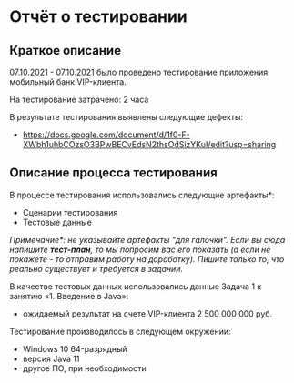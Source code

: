 # Отчёт о тестировании <Money Transfer>

## Краткое описание

07.10.2021 - 07.10.2021 было проведено тестирование приложения мобильный банк VIP-клиента.

На тестирование затрачено: 2 часа

В результате тестирования выявлены следующие дефекты:
* <https://docs.google.com/document/d/1f0-F-XWbh1uhbCOzsO3BPwBECvEdsN2thsOdSizYKuI/edit?usp=sharing>


## Описание процесса тестирования

В процессе тестирования использовались следующие артефакты*:
* Сценарии тестирования
* Тестовые данные


*Примечание\*: не указывайте артефакты "для галочки". Если вы сюда напишите **тест-план**, то мы попросим вас его показать (а если не покажете - то отправим работу на доработку). Пишите только то, что реально существует и требуется в задании.*

В качестве тестовых данных использовались данные Задача 1 к занятию «1. Введение в Java»:
* ожидаемый результат на счете VIP-клиента 2 500 000 000 руб.


Тестирование производилось в следующем окружении:
* Windows 10 64-разрядный
* версия Java 11
* другое ПО, при необходимости
